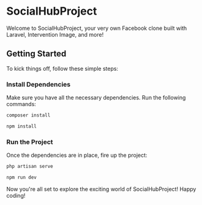 # SocialHubProject

Welcome to SocialHubProject, your very own Facebook clone built with Laravel, Intervention Image, and more! 

## Getting Started

To kick things off, follow these simple steps:

### Install Dependencies

Make sure you have all the necessary dependencies. Run the following commands:

```bash
composer install
```
```bash
npm install
```
### Run the Project

Once the dependencies are in place, fire up the project:

```bash
php artisan serve
```

```bash
npm run dev
```


Now you're all set to explore the exciting world of SocialHubProject! Happy coding!
